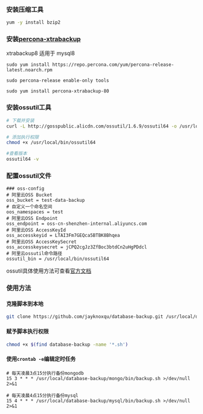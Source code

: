 ### 安装压缩工具

```bash
yum -y install bzip2
```



### 安装[percona-xtrabackup](https://www.percona.com/doc/percona-xtrabackup/LATEST/installation/yum_repo.html)

xtrabackup8 适用于 mysql8

```
sudo yum install https://repo.percona.com/yum/percona-release-latest.noarch.rpm

sudo percona-release enable-only tools

sudo yum install percona-xtrabackup-80
```





### 安装ossutil工具


```bash
# 下载并安装
curl -L http://gosspublic.alicdn.com/ossutil/1.6.9/ossutil64 -o /usr/local/bin/ossutil64

# 添加执行权限
chmod +x /usr/local/bin/ossutil64

#查看版本
ossutil64 -v
```



### 配置ossutil文件

```
### oss-config
# 阿里云OSS Bucket
oss_bucket = test-data-backup
# 自定义一个命名空间
oos_namespaces = test
# 阿里云OSS Endpoint
oss_endpoint = oss-cn-shenzhen-internal.aliyuncs.com
# 阿里云OSS AccessKeyId
oss_accesskeyid = LTAI3Fm7GEQca5BTBK8Bhqea
# 阿里云OSS AccessKeySecret
oss_accesskeysecret = jCPQ2cgJz3ZfBoc3btdCn2uHgPDdcl
# 阿里云ossutil命令路径
ossutil_bin = /usr/local/bin/ossutil64
```

ossutil具体使用方法可查看[官方文档](https://help.aliyun.com/document_detail/50452.html)





### 使用方法



#### 克隆脚本到本地

```bash
git clone https://github.com/jayknoxqu/database-backup.git /usr/local/database-backup
```



#### 赋予脚本执行权限

```bash
chmod +x $(find database-backup -name '*.sh')
```



#### 使用`crontab -e`编辑定时任务

```
# 每天凌晨3点15分执行备份mongodb
15 3 * * * /usr/local/database-backup/mongo/bin/backup.sh >/dev/null 2>&1

# 每天凌晨4点15分执行备份mysql
15 4 * * * /usr/local/database-backup/mysql/bin/backup.sh >/dev/null 2>&1
```

